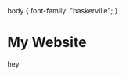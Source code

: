 <!DOCTYPE html>
<html>
  
  <head>
  <title>Madi's Website</title>
  <meta charset="utf-8">
  <meta name="viewport"
content="width=device-width, initial-scale=1.0">
  body {
    font-family: "baskerville";
  }
  </head>
  
  <body>
  <h1>My Website</h1>
  <p>hey</p>
  </body>
  
</html>
